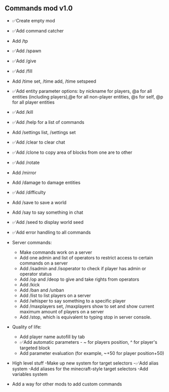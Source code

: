 
## Commands mod v1.0
- ✅Create empty mod
- ✅Add command catcher
- Add /tp
- ✅Add /spawn
- ✅Add /give
- ✅Add /fill
- Add /time set, /time add, /time setspeed
- ✅Add entity parameter options: by nickname for players,  @a for all entities (including players),@e for all non-player entities, @s for self, @p for all player entities
- ✅Add /kill
- ✅Add /help for a list of commands
- Add /settings list, /settings set
- ✅Add /clear to clear chat
- ✅Add /clone to copy area of blocks from one are to other
- ✅Add /rotate
- Add /mirror
- Add /damage to damage entities
- ✅Add /difficulty
- Add /save to save a world
- Add /say to say something in chat
- ✅Add /seed to display world seed

- ✅Add error handling to all commands

- Server commands:
    - Make commands work on a server
    - Add one admin and list of operators to restrict access to certain commands on a server
    - Add /isadmin and /isoperator to check if player has admin or operator status
    - Add /op and /deop to give and take rights from operators
    - Add /kick
    - Add /ban and /unban
    - Add /list to list players on a server
    - Add /whisper to say something to a specific player
    - Add /maxplayers set, /maxplayers show to set and show current maximum amount of players on a server
    - Add /stop, which is equivalent to typing stop in server console.

- Quality of life:
    - Add player name autofill by tab
    - ✅Add automatic parameters - ~ for players position, ^ for player's targeted block
    - Add parameter evaluation (for example, ~+50 for player position+50)

- High level stuff
    -Make up new system for target selectors
    -✅Add alias system
    -Add aliases for the minecraft-style target selectors
    -Add variables system

- Add a way for other mods to add custom commands